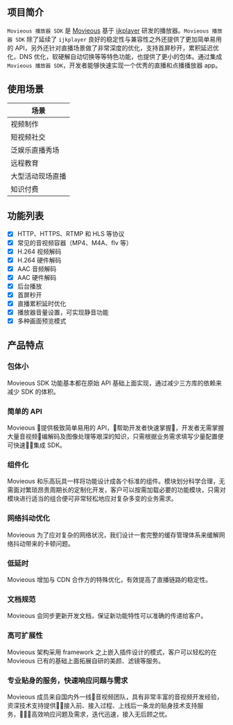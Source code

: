 ## 项目简介

`Movieous 播放器 SDK` 是 [Movieous](https://movieous.cn/) 基于 [ijkplayer](https://github.com/bilibili/ijkplayer) 研发的播放器。`Movieous 播放器 SDK` 除了延续了 `ijkplayer` 良好的稳定性与兼容性之外还提供了更加简单易用的 API，另外还针对直播场景做了非常深度的优化，支持首屏秒开，累积延迟优化，DNS 优化，软硬解自动切换等等特色功能，也提供了更小的包体。通过集成 `Movieous 播放器 SDK`，开发者能够快速实现一个优秀的直播和点播播放器 app。

## 使用场景

| 场景 |
| - |
| 视频制作 |
| 短视频社交 |
| 泛娱乐直播秀场 |
| 远程教育 |
| 大型活动现场直播 |
| 知识付费 |

## 功能列表

- [x] HTTP、HTTPS、RTMP 和 HLS 等协议
- [x] 常见的音视频容器（MP4、M4A、flv 等）
- [x] H.264 视频解码
- [x] H.264 硬件解码
- [x] AAC 音频解码
- [x] AAC 硬件解码
- [x] 后台播放
- [x] 首屏秒开
- [x] 直播累积延时优化
- [x] 播放器音量设置，可实现静音功能
- [x] 多种画面预览模式

## 产品特点

### 包体小

Movieous SDK 功能基本都在原始 API 基础上面实现，通过减少三方库的依赖来减少 SDK 的体积。 

### 简单的 API

Movieous 提供极致简单易用的 API，帮助开发者快速掌握，开发者无需掌握大量音视频编解码及图像处理等艰深的知识，只需根据业务需求填写少量配置便可快速集成 SDK。

### 组件化

Movieous 和乐高玩具一样将功能设计成各个标准的组件。模块划分科学合理，无需面对繁琐昂贵周期长的定制化开发，客户可以按需加载必要的功能模块，只需对模块进行适当的组合便可非常轻松地应对复杂多变的业务需求。

### 网络抖动优化

Movieous 为了应对复杂的网络状况，我们设计一套完整的缓存管理体系来缓解网络抖动带来的卡顿问题。

### 低延时

Movieous 增加与 CDN 合作方的特殊优化，有效提高了直播链路的稳定性。

### 文档规范

Movieous 会同步更新开发文档，保证新功能特性可以准确的传递给客户。

### 高可扩展性

Movieous 架构采用 framework 之上嵌入插件设计的模式，客户可以轻松的在 Movieous 已有的基础上面拓展自研的美颜、滤镜等服务。

### 专业贴身的服务，快速响应问题与需求

Movieous 成员来自国内外一线音视频团队，具有非常丰富的音视频开发经验，资深技术支持提供接入前、接入过程、上线后一条龙的贴身技术支持服务，高效响应问题及需求，迭代迅速，接入无后顾之忧。
